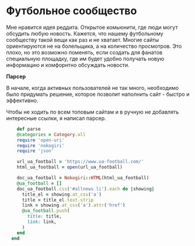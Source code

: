 # Футбольное сообщество

Мне нравится идея реддита. Открытое комьюнити, где люди могут обсудить любую новость. Кажется, что нашему футбольному сообществу такой вещи как раз и не хватает. Многие сайты ориентируются не на болельщика, а на количество просмотров. Это плохо, но это возможно поменять, если создать для фанатов специальную площадку, где им будет удобно получать новую информацию и комфорнтно обсуждать новости.

**Парсер**

В начале, когда активных пользователей не так много, необходимо было придумать решение, которое позволит наполнить сайт - быстро и эффективно. 

Чтобы не ходить по всем топовым сайтам и в ручную не добавлять интересные ссылки, я написал парсер. 

```ruby
	def parse
  	@categories = Category.all
    require 'open-uri'
    require 'nokogiri'
    require 'json'

    url_ua_football = 'https://www.ua-football.com/'
    html_ua_football = open(url_ua_football)

    doc_ua_football = Nokogiri::HTML(html_ua_football)
    @ua_football = []
    doc_ua_football.css('#allnews li').each do |showing|
      title_el = showing.at_css('a')
      title = title_el.text.strip
      link = showing.at_css('a').attr('href')
      @ua_football.push(
        title: title,
        link: link,
      )
    end
  end
```